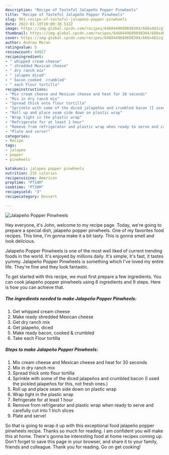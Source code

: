 ```yaml
---
description: "Recipe of Tasteful Jalapeño Popper Pinwheels"
title: "Recipe of Tasteful Jalapeño Popper Pinwheels"
slug: 961-recipe-of-tasteful-jalapeno-popper-pinwheels
date: 2022-01-10T10:09:30.532Z
image: https://img-global.cpcdn.com/recipes/6460449689698304/680x482cq70/jalapeno-popper-pinwheels-recipe-main-photo.jpg
thumbnail: https://img-global.cpcdn.com/recipes/6460449689698304/680x482cq70/jalapeno-popper-pinwheels-recipe-main-photo.jpg
cover: https://img-global.cpcdn.com/recipes/6460449689698304/680x482cq70/jalapeno-popper-pinwheels-recipe-main-photo.jpg
author: Andrew Moran
ratingvalue: 5
reviewcount: 44927
recipeingredient:
- " whipped cream cheese"
- " shredded Mexican cheese"
- " dry ranch mix"
- " jalapeo diced"
- " bacon cooked  crumbled"
- " each Flour tortilla"
recipeinstructions:
- "Mix cream cheese and Mexican cheese and heat for 30 seconds"
- "Mix in dry ranch mix"
- "Spread thick onto flour tortilla"
- "Sprinkle with some of the diced jalapeños and crumbled bacon (I used the pickled jalapeños for this, not fresh ones.)"
- "Roll up and place seam side down on plastic wrap"
- "Wrap tight in the plastic wrap"
- "Refrigerate for at least 1 hour"
- "Remove from refrigerator and plastic wrap when ready to serve and carefully cut into 1 Inch slices"
- "Plate and serve!"
categories:
- Recipe
tags:
- jalapeo
- popper
- pinwheels

katakunci: jalapeo popper pinwheels 
nutrition: 215 calories
recipecuisine: American
preptime: "PT14M"
cooktime: "PT38M"
recipeyield: "3"
recipecategory: Dessert

---
```



![Jalapeño Popper Pinwheels](https://img-global.cpcdn.com/recipes/6460449689698304/680x482cq70/jalapeno-popper-pinwheels-recipe-main-photo.jpg)

Hey everyone, it's John, welcome to my recipe page. Today, we're going to prepare a special dish, jalapeño popper pinwheels. One of my favorites food recipes. This time, I'm gonna make it a bit tasty. This is gonna smell and look delicious.



Jalapeño Popper Pinwheels is one of the most well liked of current trending foods in the world. It's enjoyed by millions daily. It's simple, it's fast, it tastes yummy. Jalapeño Popper Pinwheels is something which I've loved my entire life. They're fine and they look fantastic.


To get started with this recipe, we must first prepare a few ingredients. You can cook jalapeño popper pinwheels using 6 ingredients and 9 steps. Here is how you can achieve that.

<!--inarticleads1-->

##### The ingredients needed to make Jalapeño Popper Pinwheels:

1. Get  whipped cream cheese
1. Make ready  shredded Mexican cheese
1. Get  dry ranch mix
1. Get  jalapeño, diced
1. Make ready  bacon, cooked &amp; crumbled
1. Take  each Flour tortilla




<!--inarticleads2-->

##### Steps to make Jalapeño Popper Pinwheels:

1. Mix cream cheese and Mexican cheese and heat for 30 seconds
1. Mix in dry ranch mix
1. Spread thick onto flour tortilla
1. Sprinkle with some of the diced jalapeños and crumbled bacon (I used the pickled jalapeños for this, not fresh ones.)
1. Roll up and place seam side down on plastic wrap
1. Wrap tight in the plastic wrap
1. Refrigerate for at least 1 hour
1. Remove from refrigerator and plastic wrap when ready to serve and carefully cut into 1 Inch slices
1. Plate and serve!




So that is going to wrap it up with this exceptional food jalapeño popper pinwheels recipe. Thanks so much for reading. I am confident you will make this at home. There's gonna be interesting food at home recipes coming up. Don't forget to save this page in your browser, and share it to your family, friends and colleague. Thank you for reading. Go on get cooking!

